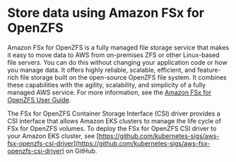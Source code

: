 # Store data using Amazon FSx for OpenZFS<a name="fsx-openzfs-csi"></a>

Amazon FSx for OpenZFS is a fully managed file storage service that makes it easy to move data to AWS from on\-premises ZFS or other Linux\-based file servers\. You can do this without changing your application code or how you manage data\. It offers highly reliable, scalable, efficient, and feature\-rich file storage built on the open\-source OpenZFS file system\. It combines these capabilities with the agility, scalability, and simplicity of a fully managed AWS service\. For more information, see the [Amazon FSx for OpenZFS User Guide](https://docs.aws.amazon.com/fsx/latest/OpenZFSGuide/what-is-fsx.html)\.

The FSx for OpenZFS Container Storage Interface \(CSI\) driver provides a CSI interface that allows Amazon EKS clusters to manage the life cycle of FSx for OpenZFS volumes\. To deploy the FSx for OpenZFS CSI driver to your Amazon EKS cluster, see [https://github.com/kubernetes-sigs/aws-fsx-openzfs-csi-driver](https://github.com/kubernetes-sigs/aws-fsx-openzfs-csi-driver) on GitHub\.
